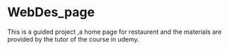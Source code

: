 # WebDes_page
This is a guided project ,a home page for restaurent and the materials are provided by the tutor of the course in udemy.
